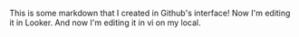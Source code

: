 This is some markdown that I created in Github's interface!
Now I'm editing it in Looker.
And now I'm editing it in vi on my local.
